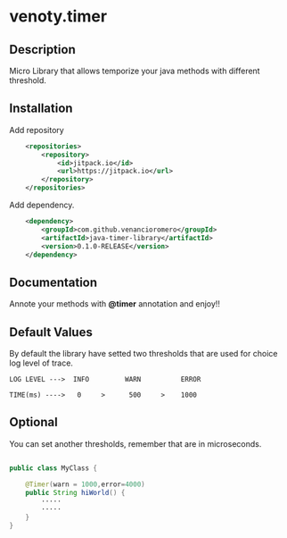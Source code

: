# venoty.timer

## Description

Micro Library that allows temporize your java methods with different threshold. 

## Installation

Add repository
```xml
	<repositories>
		<repository>
		    <id>jitpack.io</id>
		    <url>https://jitpack.io</url>
		</repository>
	</repositories>

```
Add dependency.
```xml
	<dependency>
	    <groupId>com.github.venancioromero</groupId>
	    <artifactId>java-timer-library</artifactId>
	    <version>0.1.0-RELEASE</version>
	</dependency>

```

## Documentation

Annote your methods with **@timer** annotation and enjoy!!

## Default Values

By default the library have setted two thresholds that are used for choice log level of trace.

```
LOG LEVEL --->  INFO         WARN          ERROR

TIME(ms) ---->   0     >      500     >    1000
```

## Optional

You can set another thresholds, remember that are in microseconds.

```java

public class MyClass {

    @Timer(warn = 1000,error=4000)
    public String hiWorld() {
        ·····
        ·····
    }
}

```